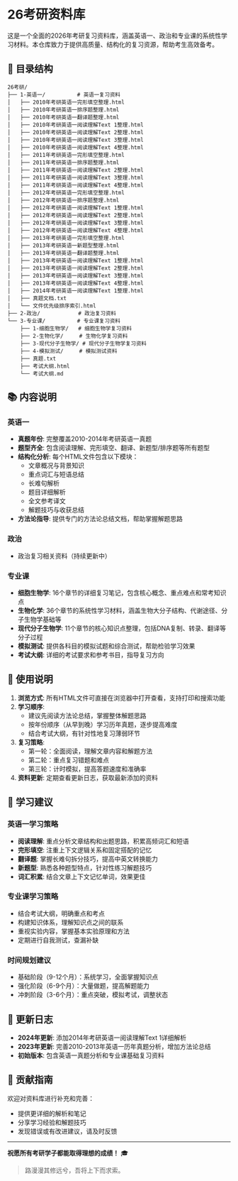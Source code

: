 # 26考研资料库

这是一个全面的2026年考研复习资料库，涵盖英语一、政治和专业课的系统性学习材料。本仓库致力于提供高质量、结构化的复习资源，帮助考生高效备考。

## 📁 目录结构

```
26考研/
├── 1-英语一/          # 英语一复习资料
│   ├── 2010年考研英语一完形填空整理.html
│   ├── 2010年考研英语一排序题整理.html
│   ├── 2010年考研英语一翻译题整理.html
│   ├── 2010年考研英语一阅读理解Text 1整理.html
│   ├── 2010年考研英语一阅读理解Text 2整理.html
│   ├── 2010年考研英语一阅读理解Text 3整理.html
│   ├── 2010年考研英语一阅读理解Text 4整理.html
│   ├── 2011年考研英语一完形填空整理.html
│   ├── 2011年考研英语一排序题整理.html
│   ├── 2011年考研英语一阅读理解Text 2整理.html
│   ├── 2011年考研英语一阅读理解Text 3整理.html
│   ├── 2011年考研英语一阅读理解Text 4整理.html
│   ├── 2012年考研英语一完形填空整理.html
│   ├── 2012年考研英语一排序题整理.html
│   ├── 2012年考研英语一阅读理解Text 1整理.html
│   ├── 2012年考研英语一阅读理解Text 2整理.html
│   ├── 2012年考研英语一阅读理解Text 3整理.html
│   ├── 2012年考研英语一阅读理解Text 4整理.html
│   ├── 2013年考研英语一完形填空整理.html
│   ├── 2013年考研英语一新题型整理.html
│   ├── 2013年考研英语一翻译题整理.html
│   ├── 2013年考研英语一阅读理解Text 1整理.html
│   ├── 2013年考研英语一阅读理解Text 2整理.html
│   ├── 2013年考研英语一阅读理解Text 3整理.html
│   ├── 2013年考研英语一阅读理解Text 4整理.html
│   ├── 2014年考研英语一阅读理解Text 1整理.html
│   ├── 真题文档.txt
│   └── 文件优先级排序索引.html
├── 2-政治/            # 政治复习资料
└── 3-专业课/          # 专业课复习资料
    ├── 1-细胞生物学/   # 细胞生物学复习资料
    ├── 2-生物化学/     # 生物化学复习资料
    ├── 3-现代分子生物学/ # 现代分子生物学复习资料
    ├── 4-模拟测试/     # 模拟测试资料
    ├── 真题.txt
    ├── 考试大纲.html
    └── 考试大纲.md
```

## 📚 内容说明

### 英语一
- **真题年份**: 完整覆盖2010-2014年考研英语一真题
- **题型齐全**: 包含阅读理解、完形填空、翻译、新题型/排序题等所有题型
- **结构化分析**: 每个HTML文件包含以下模块：
  - 文章概况与背景知识
  - 重点词汇与短语总结
  - 长难句解析
  - 题目详细解析
  - 全文参考译文
  - 解题技巧与收获总结
- **方法论指导**: 提供专门的方法论总结文档，帮助掌握解题思路

### 政治
- 政治复习相关资料（持续更新中）

### 专业课
- **细胞生物学**: 16个章节的详细复习笔记，包含核心概念、重点难点和常考知识点
- **生物化学**: 36个章节的系统性学习材料，涵盖生物大分子结构、代谢途径、分子生物学基础等
- **现代分子生物学**: 11个章节的核心知识点整理，包括DNA复制、转录、翻译等分子过程
- **模拟测试**: 提供各科目的模拟试题和综合测试，帮助检验学习效果
- **考试大纲**: 详细的考试要求和参考书目，指导复习方向

## 🎯 使用说明

1. **浏览方式**: 所有HTML文件可直接在浏览器中打开查看，支持打印和搜索功能
2. **学习顺序**: 
   - 建议先阅读方法论总结，掌握整体解题思路
   - 按年份顺序（从早到晚）学习历年真题，逐步提高难度
   - 结合考试大纲，有针对性地复习薄弱环节
3. **复习策略**: 
   - 第一轮：全面阅读，理解文章内容和解题方法
   - 第二轮：重点复习错题和难点
   - 第三轮：计时模拟，提高答题速度和准确率
4. **资料更新**: 定期查看更新日志，获取最新添加的资料

## 📖 学习建议

### 英语一学习策略
- **阅读理解**: 重点分析文章结构和出题思路，积累高频词汇和短语
- **完形填空**: 注重上下文逻辑关系和固定搭配的记忆
- **翻译题**: 掌握长难句拆分技巧，提高中英文转换能力
- **新题型**: 熟悉各种题型特点，针对性练习解题技巧
- **词汇积累**: 结合文章上下文记忆单词，效果更佳

### 专业课学习策略
- 结合考试大纲，明确重点和考点
- 构建知识体系，理解知识点之间的联系
- 重视实验内容，掌握基本实验原理和方法
- 定期进行自我测试，查漏补缺

### 时间规划建议
- 基础阶段（9-12个月）：系统学习，全面掌握知识点
- 强化阶段（6-9个月）：大量做题，提高解题能力
- 冲刺阶段（3-6个月）：重点突破，模拟考试，调整状态

## 🔄 更新日志

- **2024年更新**: 添加2014年考研英语一阅读理解Text 1详细解析
- **2023年更新**: 完善2010-2013年英语一历年真题分析，增加方法论总结
- **初始版本**: 包含英语一真题分析和专业课基础复习资料

## 📝 贡献指南

欢迎对资料库进行补充和完善：
- 提供更详细的解析和笔记
- 分享学习经验和解题技巧
- 发现错误或有改进建议，请及时反馈

---

**祝愿所有考研学子都能取得理想的成绩！** 🎓

> 路漫漫其修远兮，吾将上下而求索。